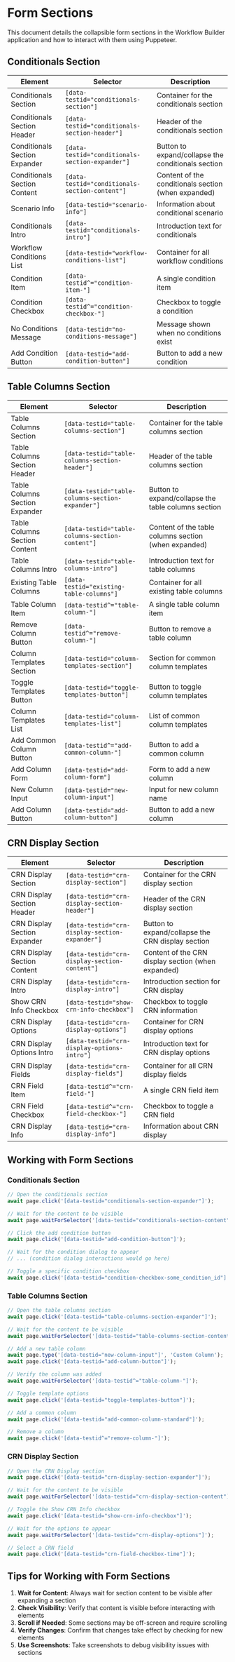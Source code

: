 # Form Sections

This document details the collapsible form sections in the Workflow Builder application and how to interact with them using Puppeteer.

## Conditionals Section

| Element | Selector | Description |
|---------|----------|-------------|
| Conditionals Section | `[data-testid="conditionals-section"]` | Container for the conditionals section |
| Conditionals Section Header | `[data-testid="conditionals-section-header"]` | Header of the conditionals section |
| Conditionals Section Expander | `[data-testid="conditionals-section-expander"]` | Button to expand/collapse the conditionals section |
| Conditionals Section Content | `[data-testid="conditionals-section-content"]` | Content of the conditionals section (when expanded) |
| Scenario Info | `[data-testid="scenario-info"]` | Information about conditional scenario |
| Conditionals Intro | `[data-testid="conditionals-intro"]` | Introduction text for conditionals |
| Workflow Conditions List | `[data-testid="workflow-conditions-list"]` | Container for all workflow conditions |
| Condition Item | `[data-testid^="condition-item-"]` | A single condition item |
| Condition Checkbox | `[data-testid^="condition-checkbox-"]` | Checkbox to toggle a condition |
| No Conditions Message | `[data-testid="no-conditions-message"]` | Message shown when no conditions exist |
| Add Condition Button | `[data-testid="add-condition-button"]` | Button to add a new condition |

## Table Columns Section

| Element | Selector | Description |
|---------|----------|-------------|
| Table Columns Section | `[data-testid="table-columns-section"]` | Container for the table columns section |
| Table Columns Section Header | `[data-testid="table-columns-section-header"]` | Header of the table columns section |
| Table Columns Section Expander | `[data-testid="table-columns-section-expander"]` | Button to expand/collapse the table columns section |
| Table Columns Section Content | `[data-testid="table-columns-section-content"]` | Content of the table columns section (when expanded) |
| Table Columns Intro | `[data-testid="table-columns-intro"]` | Introduction text for table columns |
| Existing Table Columns | `[data-testid="existing-table-columns"]` | Container for all existing table columns |
| Table Column Item | `[data-testid^="table-column-"]` | A single table column item |
| Remove Column Button | `[data-testid^="remove-column-"]` | Button to remove a table column |
| Column Templates Section | `[data-testid="column-templates-section"]` | Section for common column templates |
| Toggle Templates Button | `[data-testid="toggle-templates-button"]` | Button to toggle column templates |
| Column Templates List | `[data-testid="column-templates-list"]` | List of common column templates |
| Add Common Column Button | `[data-testid^="add-common-column-"]` | Button to add a common column |
| Add Column Form | `[data-testid="add-column-form"]` | Form to add a new column |
| New Column Input | `[data-testid="new-column-input"]` | Input for new column name |
| Add Column Button | `[data-testid="add-column-button"]` | Button to add a new column |

## CRN Display Section

| Element | Selector | Description |
|---------|----------|-------------|
| CRN Display Section | `[data-testid="crn-display-section"]` | Container for the CRN display section |
| CRN Display Section Header | `[data-testid="crn-display-section-header"]` | Header of the CRN display section |
| CRN Display Section Expander | `[data-testid="crn-display-section-expander"]` | Button to expand/collapse the CRN display section |
| CRN Display Section Content | `[data-testid="crn-display-section-content"]` | Content of the CRN display section (when expanded) |
| CRN Display Intro | `[data-testid="crn-display-intro"]` | Introduction section for CRN display |
| Show CRN Info Checkbox | `[data-testid="show-crn-info-checkbox"]` | Checkbox to toggle CRN information |
| CRN Display Options | `[data-testid="crn-display-options"]` | Container for CRN display options |
| CRN Display Options Intro | `[data-testid="crn-display-options-intro"]` | Introduction text for CRN display options |
| CRN Display Fields | `[data-testid="crn-display-fields"]` | Container for all CRN display fields |
| CRN Field Item | `[data-testid^="crn-field-"]` | A single CRN field item |
| CRN Field Checkbox | `[data-testid^="crn-field-checkbox-"]` | Checkbox to toggle a CRN field |
| CRN Display Info | `[data-testid="crn-display-info"]` | Information about CRN display |

## Working with Form Sections

### Conditionals Section

```javascript
// Open the conditionals section
await page.click('[data-testid="conditionals-section-expander"]');

// Wait for the content to be visible
await page.waitForSelector('[data-testid="conditionals-section-content"]');

// Click the add condition button
await page.click('[data-testid="add-condition-button"]');

// Wait for the condition dialog to appear
// ... (condition dialog interactions would go here)

// Toggle a specific condition checkbox
await page.click('[data-testid="condition-checkbox-some_condition_id"]');
```

### Table Columns Section

```javascript
// Open the table columns section
await page.click('[data-testid="table-columns-section-expander"]');

// Wait for the content to be visible
await page.waitForSelector('[data-testid="table-columns-section-content"]');

// Add a new table column
await page.type('[data-testid="new-column-input"]', 'Custom Column');
await page.click('[data-testid="add-column-button"]');

// Verify the column was added
await page.waitForSelector('[data-testid^="table-column-"]');

// Toggle template options
await page.click('[data-testid="toggle-templates-button"]');

// Add a common column
await page.click('[data-testid="add-common-column-standard"]');

// Remove a column
await page.click('[data-testid^="remove-column-"]');
```

### CRN Display Section

```javascript
// Open the CRN Display section
await page.click('[data-testid="crn-display-section-expander"]');

// Wait for the content to be visible
await page.waitForSelector('[data-testid="crn-display-section-content"]');

// Toggle the Show CRN Info checkbox
await page.click('[data-testid="show-crn-info-checkbox"]');

// Wait for the options to appear
await page.waitForSelector('[data-testid="crn-display-options"]');

// Select a CRN field
await page.click('[data-testid="crn-field-checkbox-time"]');
```

## Tips for Working with Form Sections

1. **Wait for Content**: Always wait for section content to be visible after expanding a section
2. **Check Visibility**: Verify that content is visible before interacting with elements
3. **Scroll if Needed**: Some sections may be off-screen and require scrolling
4. **Verify Changes**: Confirm that changes take effect by checking for new elements
5. **Use Screenshots**: Take screenshots to debug visibility issues with sections

